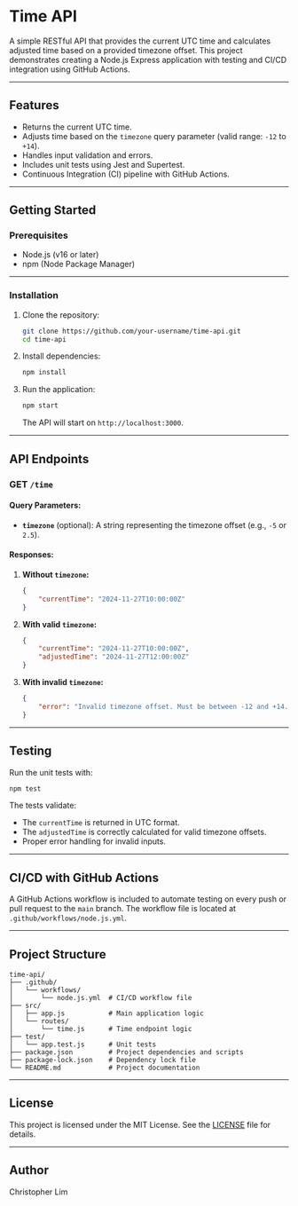 
# Time API

A simple RESTful API that provides the current UTC time and calculates adjusted time based on a provided timezone offset. This project demonstrates creating a Node.js Express application with testing and CI/CD integration using GitHub Actions.

---

## Features

- Returns the current UTC time.
- Adjusts time based on the `timezone` query parameter (valid range: `-12` to `+14`).
- Handles input validation and errors.
- Includes unit tests using Jest and Supertest.
- Continuous Integration (CI) pipeline with GitHub Actions.

---

## Getting Started

### Prerequisites

- Node.js (v16 or later)
- npm (Node Package Manager)

---

### Installation

1. Clone the repository:
   ```bash
   git clone https://github.com/your-username/time-api.git
   cd time-api
   ```

2. Install dependencies:
   ```bash
   npm install
   ```

3. Run the application:
   ```bash
   npm start
   ```
   The API will start on `http://localhost:3000`.

---

## API Endpoints

### **GET** `/time`

#### Query Parameters:
- **`timezone`** (optional): A string representing the timezone offset (e.g., `-5` or `2.5`).

#### Responses:

1. **Without `timezone`:**
   ```json
   {
       "currentTime": "2024-11-27T10:00:00Z"
   }
   ```

2. **With valid `timezone`:**
   ```json
   {
       "currentTime": "2024-11-27T10:00:00Z",
       "adjustedTime": "2024-11-27T12:00:00Z"
   }
   ```

3. **With invalid `timezone`:**
   ```json
   {
       "error": "Invalid timezone offset. Must be between -12 and +14."
   }
   ```

---

## Testing

Run the unit tests with:
```bash
npm test
```

The tests validate:
- The `currentTime` is returned in UTC format.
- The `adjustedTime` is correctly calculated for valid timezone offsets.
- Proper error handling for invalid inputs.

---

## CI/CD with GitHub Actions

A GitHub Actions workflow is included to automate testing on every push or pull request to the `main` branch. The workflow file is located at `.github/workflows/node.js.yml`.

---

## Project Structure

```plaintext
time-api/
├── .github/
│   └── workflows/
│       └── node.js.yml  # CI/CD workflow file
├── src/
│   ├── app.js           # Main application logic
│   └── routes/
│       └── time.js      # Time endpoint logic
├── test/
│   └── app.test.js      # Unit tests
├── package.json         # Project dependencies and scripts
├── package-lock.json    # Dependency lock file
└── README.md            # Project documentation
```

---

## License

This project is licensed under the MIT License. See the [LICENSE](LICENSE) file for details.

---

## Author

Christopher Lim
